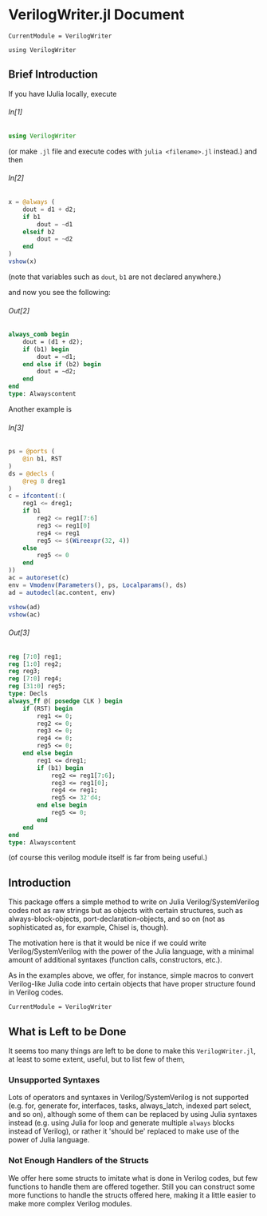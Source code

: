 # VerilogWriter.jl Document
```@meta 
CurrentModule = VerilogWriter
```
```@setup top
using VerilogWriter
```
## Brief Introduction 

If you have IJulia locally, execute
###### In[1]
```Julia
using VerilogWriter
```
(or make `.jl` file and execute codes with `julia <filename>.jl` instead.) and then

###### In[2]
```Julia
x = @always (
    dout = d1 + d2;
    if b1
        dout = ~d1
    elseif b2 
        dout = ~d2
    end
)
vshow(x)
```

(note that variables such as `dout`, `b1` are not declared anywhere.)

and now you see the following:

###### Out[2]
```systemverilog
always_comb begin
    dout = (d1 + d2);
    if (b1) begin
        dout = ~d1;
    end else if (b2) begin
        dout = ~d2;
    end
end
type: Alwayscontent
```

Another example is 
###### In[3]
```Julia
ps = @ports (
    @in b1, RST
)
ds = @decls (
    @reg 8 dreg1
)
c = ifcontent(:(
    reg1 <= dreg1;
    if b1 
        reg2 <= reg1[7:6]
        reg3 <= reg1[0]
        reg4 <= reg1
        reg5 <= $(Wireexpr(32, 4))
    else 
        reg5 <= 0
    end
))
ac = autoreset(c)
env = Vmodenv(Parameters(), ps, Localparams(), ds)
ad = autodecl(ac.content, env)

vshow(ad)
vshow(ac)
```

###### Out[3]

```systemverilog
reg [7:0] reg1;
reg [1:0] reg2;
reg reg3;
reg [7:0] reg4;
reg [31:0] reg5;
type: Decls
always_ff @( posedge CLK ) begin
    if (RST) begin
        reg1 <= 0;
        reg2 <= 0;
        reg3 <= 0;
        reg4 <= 0;
        reg5 <= 0;
    end else begin
        reg1 <= dreg1;
        if (b1) begin
            reg2 <= reg1[7:6];
            reg3 <= reg1[0];
            reg4 <= reg1;
            reg5 <= 32'd4;
        end else begin
            reg5 <= 0;
        end
    end
end
type: Alwayscontent
```

(of course this verilog module itself is far from being useful.)

## Introduction

This package offers a simple method to write on Julia Verilog/SystemVerilog codes not as raw strings but as objects with certain structures, such as always-block-objects, port-declaration-objects, and so on (not as sophisticated as, for example, Chisel is, though).

The motivation here is that it would be nice if we could write Verilog/SystemVerilog with the power of the Julia language, with a minimal amount of additional syntaxes (function calls, constructors, etc.). 

As in the examples above, we offer, for instance, simple macros to convert Verilog-like Julia code into certain objects that have proper structure found in Verilog codes.

```@meta 
CurrentModule = VerilogWriter
```

## What is Left to be Done

It seems too many things are left to be done to make this `VerilogWriter.jl`, at least to some extent, useful, but to list few of them, 

### Unsupported Syntaxes
Lots of operators and syntaxes in Verilog/SystemVerilog is not supported (e.g. for, generate for, interfaces, tasks, always_latch, indexed part select, and so on), although some of them can be replaced by using Julia syntaxes instead (e.g. using Julia for loop and generate multiple `always` blocks instead of Verilog), or rather it 'should be' replaced to make use of the power of Julia language.

### Not Enough Handlers of the Structs 
We offer here some structs to imitate what is done in Verilog codes, but few functions to handle them are offered together. Still you can construct some more functions to handle the structs offered here, making it a little easier to make more complex Verilog modules.